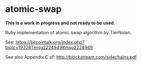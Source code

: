 # atomic-swap

**This is a work in progress and not ready to be used.**

Ruby implementation of atomic swap algorithm by TierNolan.

See: https://bitcointalk.org/index.php?topic=193281.msg2224949#msg2224949

See also Appendix C of: http://blockstream.com/sidechains.pdf

